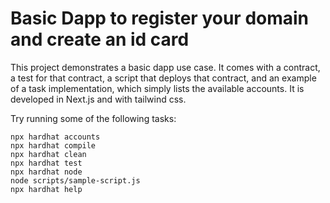# Basic Dapp to register your domain and create an id card

This project demonstrates a basic dapp use case. It comes with a  contract, a test for that contract, a  script that deploys that contract, and an example of a task implementation, which simply lists the available accounts.
It is developed in Next.js and with tailwind css.

Try running some of the following tasks:

```shell
npx hardhat accounts
npx hardhat compile
npx hardhat clean
npx hardhat test
npx hardhat node
node scripts/sample-script.js
npx hardhat help
```
